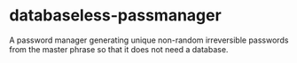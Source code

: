 # databaseless-passmanager
A password manager generating unique non-random irreversible passwords from the master phrase so that it does not need a database.
